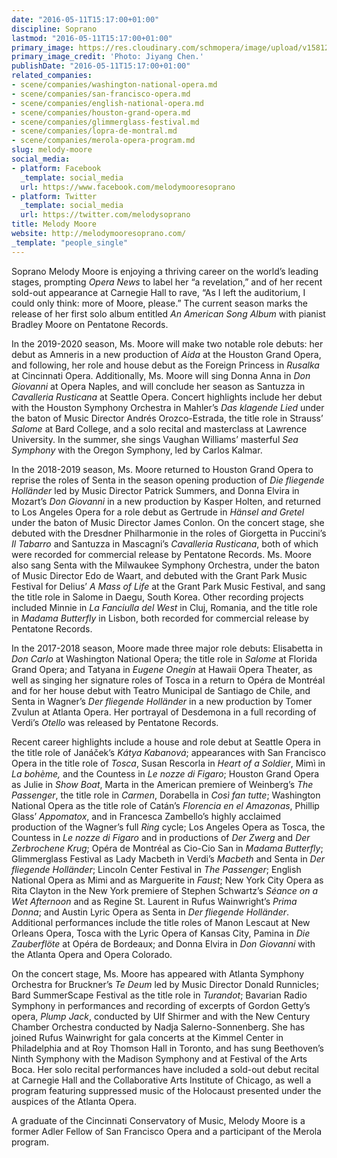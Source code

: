 ```yaml
---
date: "2016-05-11T15:17:00+01:00"
discipline: Soprano
lastmod: "2016-05-11T15:17:00+01:00"
primary_image: https://res.cloudinary.com/schmopera/image/upload/v1581276425/media/2020/02/MelodyMoore-Jiyang-Chen-2_yvvv08.jpg
primary_image_credit: 'Photo: Jiyang Chen.'
publishDate: "2016-05-11T15:17:00+01:00"
related_companies:
- scene/companies/washington-national-opera.md
- scene/companies/san-francisco-opera.md
- scene/companies/english-national-opera.md
- scene/companies/houston-grand-opera.md
- scene/companies/glimmerglass-festival.md
- scene/companies/lopra-de-montral.md
- scene/companies/merola-opera-program.md
slug: melody-moore
social_media:
- platform: Facebook
  _template: social_media
  url: https://www.facebook.com/melodymooresoprano
- platform: Twitter
  _template: social_media
  url: https://twitter.com/melodysoprano
title: Melody Moore
website: http://melodymooresoprano.com/
_template: "people_single"
---
```

Soprano Melody Moore is enjoying a thriving career on the world’s leading stages, prompting _Opera News_ to label her “a revelation,” and of her recent sold-out appearance at Carnegie Hall to rave, “As I left the auditorium, I could only think: more of Moore, please.” The current season marks the release of her first solo album entitled _An American Song Album_ with pianist Bradley Moore on Pentatone Records.

In the 2019-2020 season, Ms. Moore will make two notable role debuts: her debut as Amneris in a new production of _Aida_ at the Houston Grand Opera, and following, her role and house debut as the Foreign Princess in _Rusalka_ at Cincinnati Opera. Additionally, Ms. Moore will sing Donna Anna in _Don Giovanni_ at Opera Naples, and will conclude her season as Santuzza in _Cavalleria Rusticana_ at Seattle Opera. Concert highlights include her debut with the Houston Symphony Orchestra in Mahler’s _Das klagende Lied_ under the baton of Music Director Andrés Orozco-Estrada, the title role in Strauss’ _Salome_ at Bard College, and a solo recital and masterclass at Lawrence University. In the summer, she sings Vaughan Williams’ masterful _Sea Symphony_ with the Oregon Symphony, led by Carlos Kalmar.

In the 2018-2019 season, Ms. Moore returned to Houston Grand Opera to reprise the roles of Senta in the season opening production of _Die fliegende Holländer_ led by Music Director Patrick Summers, and Donna Elvira in Mozart’s _Don Giovanni_ in a new production by Kasper Holten, and returned to Los Angeles Opera for a role debut as Gertrude in _Hänsel and Gretel_ under the baton of Music Director James Conlon. On the concert stage, she debuted with the Dresdner Philharmonie in the roles of Giorgetta in Puccini’s _Il Tabarro_ and Santuzza in Mascagni’s _Cavalleria Rusticana_, both of which were recorded for commercial release by Pentatone Records. Ms. Moore also sang Senta with the Milwaukee Symphony Orchestra, under the baton of Music Director Edo de Waart, and debuted with the Grant Park Music Festival for Delius’ _A Mass of Life_ at the Grant Park Music Festival, and sang the title role in Salome in Daegu, South Korea. Other recording projects included Minnie in _La Fanciulla del West_ in Cluj, Romania, and the title role in _Madama Butterfly_ in Lisbon, both recorded for commercial release by Pentatone Records.

In the 2017-2018 season, Moore made three major role debuts: Elisabetta in _Don Carlo_ at Washington National Opera; the title role in _Salome_ at Florida Grand Opera; and Tatyana in _Eugene Onegin_ at Hawaii Opera Theater, as well as singing her signature roles of Tosca in a return to Opéra de Montréal and for her house debut with Teatro Municipal de Santiago de Chile, and Senta in Wagner’s _Der fliegende Holländer_ in a new production by Tomer Zvulun at Atlanta Opera. Her portrayal of Desdemona in a full recording of Verdi’s _Otello_ was released by Pentatone Records.

Recent career highlights include a house and role debut at Seattle Opera in the title role of Janáček’s _Kátya Kabanová_; appearances with San Francisco Opera in the title role of _Tosca_, Susan Rescorla in _Heart of a Soldier_, Mimì in _La bohème,_ and the Countess in _Le nozze di Figaro_; Houston Grand Opera as Julie in _Show Boat_, Marta in the American premiere of Weinberg’s _The Passenger_, the title role in _Carmen_, Dorabella in _Così fan tutte_; Washington National Opera as the title role of Catán’s _Florencia en el Amazonas_, Phillip Glass’ _Appomatox_, and in Francesca Zambello’s highly acclaimed production of the Wagner’s full _Ring_ cycle; Los Angeles Opera as Tosca, the Countess in _Le nozze di Figaro_ and in productions of _Der Zwerg_ and _Der Zerbrochene Krug_; Opéra de Montréal as Cio-Cio San in _Madama Butterfly_; Glimmerglass Festival as Lady Macbeth in Verdi’s _Macbeth_ and Senta in _Der fliegende Holländer_; Lincoln Center Festival in _The Passenger_; English National Opera as Mimi and as Marguerite in _Faust_; New York City Opera as Rita Clayton in the New York premiere of Stephen Schwartz’s _Séance on a Wet Afternoon_ and as Regine St. Laurent in Rufus Wainwright’s _Prima Donna_; and Austin Lyric Opera as Senta in _Der fliegende Holländer_. Additional performances include the title roles of Manon Lescaut at New Orleans Opera, Tosca with the Lyric Opera of Kansas City, Pamina in _Die Zauberflöte_ at Opéra de Bordeaux; and Donna Elvira in _Don Giovanni_ with the Atlanta Opera and Opera Colorado.

On the concert stage, Ms. Moore has appeared with Atlanta Symphony Orchestra for Bruckner’s _Te Deum_ led by Music Director Donald Runnicles; Bard SummerScape Festival as the title role in _Turandot_; Bavarian Radio Symphony in performances and recording of excerpts of Gordon Getty’s opera, _Plump Jack_, conducted by Ulf Shirmer and with the New Century Chamber Orchestra conducted by Nadja Salerno-Sonnenberg. She has joined Rufus Wainwright for gala concerts at the Kimmel Center in Philadelphia and at Roy Thomson Hall in Toronto, and has sung Beethoven’s Ninth Symphony with the Madison Symphony and at Festival of the Arts Boca. Her solo recital performances have included a sold-out debut recital at Carnegie Hall and the Collaborative Arts Institute of Chicago, as well a program featuring suppressed music of the Holocaust presented under the auspices of the Atlanta Opera.

A graduate of the Cincinnati Conservatory of Music, Melody Moore is a former Adler Fellow of San Francisco Opera and a participant of the Merola program.